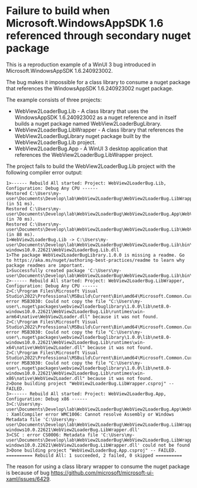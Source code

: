 # Failure to build when Microsoft.WindowsAppSDK 1.6 referenced through secondary nuget package

This is a reproduction example of a WinUI 3 bug introduced in Microsoft.WindowsAppSDK 1.6.240923002.

The bug makes it impossible for a class library to consume a nuget package that references the WindowsAppSDK 1.6.240923002 nuget package.

The example consists of three projects:

* WebView2LoaderBug.Lib -
  A class library that uses the WindowsAppSDK 1.6.240923002 as a nuget reference and in itself builds a nuget package named WebView2LoaderBugLibrary.
* WebView2LoaderBug.LibWrapper -
  A class library that references the WebView2LoaderBugLibrary nuget package built by the WebView2LoaderBug.Lib project.
* WebView2LoaderBug.App -
  A WinUI 3 desktop application that references the WebView2LoaderBug.LibWrapper project.

The project fails to build the WebView2LoaderBug.Lib project with the following compiler error output:

```
1>------ Rebuild All started: Project: WebView2LoaderBug.Lib, Configuration: Debug Any CPU ------
Restored C:\Users\my-user\Documents\Develop\lab\WebView2LoaderBug\WebView2LoaderBug.LibWrapper\WebView2LoaderBug.LibWrapper.csproj (in 51 ms).
Restored C:\Users\my-user\Documents\Develop\lab\WebView2LoaderBug\WebView2LoaderBug.App\WebView2LoaderBug.App.csproj (in 70 ms).
Restored C:\Users\my-user\Documents\Develop\lab\WebView2LoaderBug\WebView2LoaderBug.Lib\WebView2LoaderBug.Lib.csproj (in 88 ms).
1>WebView2LoaderBug.Lib -> C:\Users\my-user\Documents\Develop\lab\WebView2LoaderBug\WebView2LoaderBug.Lib\bin\Debug\net8.0-windows10.0.22621\WebView2LoaderBug.Lib.dll
1>The package WebView2LoaderBugLibrary.1.0.0 is missing a readme. Go to https://aka.ms/nuget/authoring-best-practices/readme to learn why package readmes are important.
1>Successfully created package 'C:\Users\my-user\Documents\Develop\lab\WebView2LoaderBug\WebView2LoaderBug.Lib\bin\WebView2LoaderBugLibrary.1.0.0.nupkg'.
2>------ Rebuild All started: Project: WebView2LoaderBug.LibWrapper, Configuration: Debug Any CPU ------
2>C:\Program Files\Microsoft Visual Studio\2022\Professional\MSBuild\Current\Bin\amd64\Microsoft.Common.CurrentVersion.targets(5321,5): error MSB3030: Could not copy the file "C:\Users\my-user\.nuget\packages\webview2loaderbuglibrary\1.0.0\lib\net8.0-windows10.0.22621\WebView2LoaderBug.Lib\runtimes\win-arm64\native\WebView2Loader.dll" because it was not found.
2>C:\Program Files\Microsoft Visual Studio\2022\Professional\MSBuild\Current\Bin\amd64\Microsoft.Common.CurrentVersion.targets(5321,5): error MSB3030: Could not copy the file "C:\Users\my-user\.nuget\packages\webview2loaderbuglibrary\1.0.0\lib\net8.0-windows10.0.22621\WebView2LoaderBug.Lib\runtimes\win-x64\native\WebView2Loader.dll" because it was not found.
2>C:\Program Files\Microsoft Visual Studio\2022\Professional\MSBuild\Current\Bin\amd64\Microsoft.Common.CurrentVersion.targets(5321,5): error MSB3030: Could not copy the file "C:\Users\my-user\.nuget\packages\webview2loaderbuglibrary\1.0.0\lib\net8.0-windows10.0.22621\WebView2LoaderBug.Lib\runtimes\win-x86\native\WebView2Loader.dll" because it was not found.
2>Done building project "WebView2LoaderBug.LibWrapper.csproj" -- FAILED.
3>------ Rebuild All started: Project: WebView2LoaderBug.App, Configuration: Debug x86 ------
3>C:\Users\my-user\Documents\Develop\lab\WebView2LoaderBug\WebView2LoaderBug.App\WebView2LoaderBug.App.csproj : XamlCompiler error WMC1006: Cannot resolve Assembly or Windows Metadata file 'C:\Users\my-user\Documents\Develop\lab\WebView2LoaderBug\WebView2LoaderBug.LibWrapper\bin\Debug\net8.0-windows10.0.22621\WebView2LoaderBug.LibWrapper.dll'
3>CSC : error CS0006: Metadata file 'C:\Users\my-user\Documents\Develop\lab\WebView2LoaderBug\WebView2LoaderBug.LibWrapper\bin\Debug\net8.0-windows10.0.22621\WebView2LoaderBug.LibWrapper.dll' could not be found
3>Done building project "WebView2LoaderBug.App.csproj" -- FAILED.
========== Rebuild All: 1 succeeded, 2 failed, 0 skipped ==========
```

The reason for using a class library wrapper to consume the nuget package is because of bug https://github.com/microsoft/microsoft-ui-xaml/issues/6429.
